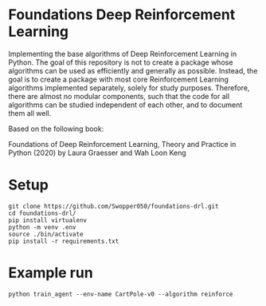 # Foundations Deep Reinforcement Learning

Implementing the base algorithms of Deep Reinforcement Learning in Python. The goal of this repository is not to create a package whose algorithms
can be used as efficiently and generally as possible. Instead, the goal is to create a package with most core Reinforcement Learning algorithms
implemented separately, solely for study purposes. Therefore, there are almost no modular components, such that the code for all algorithms can be
studied independent of each other, and to document them all well.

Based on the following book:

Foundations of Deep Reinforcement Learning, Theory and Practice in Python (2020) by Laura Graesser and Wah Loon Keng

# Setup
```
git clone https://github.com/Swopper050/foundations-drl.git
cd foundations-drl/
pip install virtualenv
python -m venv .env
source ./bin/activate
pip install -r requirements.txt
```

# Example run
```
python train_agent --env-name CartPole-v0 --algorithm reinforce
```

